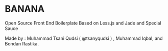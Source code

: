 BANANA
=========

Open Source Front End Boilerplate Based on Less.js and Jade and Special Sauce

Made by : Muhammad Tsani Qudsi ( @tsanyqudsi ) , Muhammad Iqbal, and Bondan Rastika.
